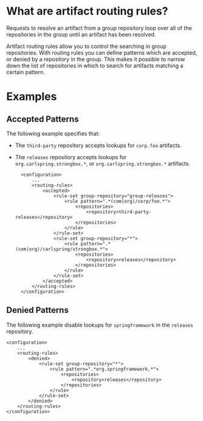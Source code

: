# What are artifact routing rules?

Requests to resolve an artifact from a group repository loop over all of the repositories in the group until an artifact has been resolved.

Artifact routing rules allow you to control the searching in group repositories. With routing rules you can define patterns which are accepted, or denied by a repository in the group. This makes it possible to narrow down the list of repositories in which to search for artifacts matching a certain pattern.

# Examples

## Accepted Patterns

The following example specifies that:
* The `third-party` repository accepts lookups for `corp.foo` artifacts.
* The `releases` repository accepts lookups for `org.carlspring.strongbox.*`, or `org.carlspring.strongbox.*` artifacts.

        <configuration>
            ...
            <routing-rules>
                <accepted>
                    <rule-set group-repository="group-releases">
                        <rule pattern=".*(com|org)/corp/foo.*">
                            <repositories>
                                <repository>third-party-releases</repository>
                            </repositories>
                        </rule>
                    </rule-set>
                    <rule-set group-repository="*">
                        <rule pattern=".*(com|org)/carlspring/strongbox.*">
                            <repositories>
                                <repository>releases</repository>
                            </repositories>
                        </rule>
                    </rule-set>
                </accepted>
            </routing-rules>    
        </configuration>

## Denied Patterns

The following example disable lookups for `springframework` in the `releases` repository.

    <configuration>
        ...
        <routing-rules>
            <denied>
                <rule-set group-repository="*">
                    <rule pattern=".*org.springframework.*">
                        <repositories>
                            <repository>releases</repository>
                        </repositories>
                    </rule>
                </rule-set>
            </denied>
        </routing-rules>    
    </configuration>
